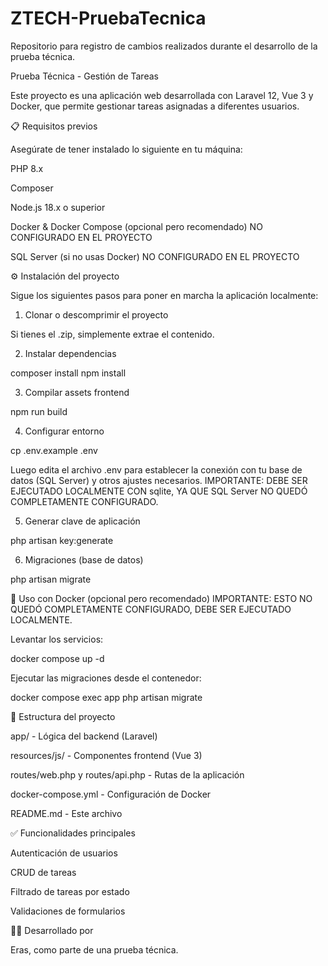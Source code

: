 # ZTECH-PruebaTecnica
Repositorio para registro de cambios realizados durante el desarrollo de la prueba técnica.

Prueba Técnica - Gestión de Tareas

Este proyecto es una aplicación web desarrollada con Laravel 12, Vue 3 y Docker, que permite gestionar tareas asignadas a diferentes usuarios.

📋 Requisitos previos

Asegúrate de tener instalado lo siguiente en tu máquina:

PHP 8.x

Composer

Node.js 18.x o superior

Docker & Docker Compose (opcional pero recomendado)
NO CONFIGURADO EN EL PROYECTO

SQL Server (si no usas Docker)
NO CONFIGURADO EN EL PROYECTO

⚙️ Instalación del proyecto

Sigue los siguientes pasos para poner en marcha la aplicación localmente:

1. Clonar o descomprimir el proyecto

Si tienes el .zip, simplemente extrae el contenido.

2. Instalar dependencias

composer install
npm install

3. Compilar assets frontend

npm run build

4. Configurar entorno

cp .env.example .env

Luego edita el archivo .env para establecer la conexión con tu base de datos (SQL Server) y otros ajustes necesarios.
IMPORTANTE: DEBE SER EJECUTADO LOCALMENTE CON sqlite, YA QUE SQL Server NO QUEDÓ COMPLETAMENTE CONFIGURADO.

5. Generar clave de aplicación

php artisan key:generate

6. Migraciones (base de datos)

php artisan migrate

🐳 Uso con Docker (opcional pero recomendado)
IMPORTANTE: ESTO NO QUEDÓ COMPLETAMENTE CONFIGURADO, DEBE SER EJECUTADO LOCALMENTE.

Levantar los servicios:

docker compose up -d

Ejecutar las migraciones desde el contenedor:

docker compose exec app php artisan migrate

📁 Estructura del proyecto

app/ - Lógica del backend (Laravel)

resources/js/ - Componentes frontend (Vue 3)

routes/web.php y routes/api.php - Rutas de la aplicación

docker-compose.yml - Configuración de Docker

README.md - Este archivo

✅ Funcionalidades principales

Autenticación de usuarios

CRUD de tareas

Filtrado de tareas por estado

Validaciones de formularios

🧑‍💻 Desarrollado por

Eras, como parte de una prueba técnica.
